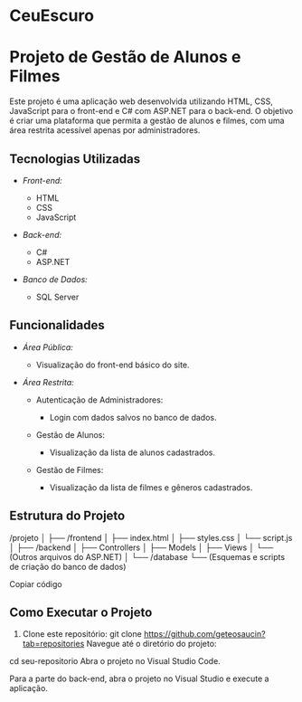 # CeuEscuro

# Projeto de Gestão de Alunos e Filmes

Este projeto é uma aplicação web desenvolvida utilizando HTML, CSS, JavaScript para o front-end e C# com ASP.NET para o back-end. O objetivo é criar uma plataforma que permita a gestão de alunos e filmes, com uma área restrita acessível apenas por administradores.

## Tecnologias Utilizadas

- *Front-end:*
  - HTML
  - CSS
  - JavaScript

- *Back-end:*
  - C# 
  - ASP.NET

- *Banco de Dados:*
  - SQL Server

## Funcionalidades

- *Área Pública:*
  - Visualização do front-end básico do site.
  
- *Área Restrita:*
  - Autenticação de Administradores:
    - Login com dados salvos no banco de dados.
  
  - Gestão de Alunos:
    - Visualização da lista de alunos cadastrados.
  
  - Gestão de Filmes:
    - Visualização da lista de filmes e gêneros cadastrados.

## Estrutura do Projeto

/projeto │ ├── /frontend │ ├── index.html │ ├── styles.css │ └── script.js │ ├── /backend │ ├── Controllers │ ├── Models │ ├── Views │ └── (Outros arquivos do ASP.NET) │ └── /database └── (Esquemas e scripts de criação do banco de dados)

Copiar código

## Como Executar o Projeto

1. Clone este repositório:
   git clone https://github.com/geteosaucin?tab=repositories
Navegue até o diretório do projeto:

cd seu-repositorio
Abra o projeto no Visual Studio Code.

Para a parte do back-end, abra o projeto no Visual Studio e execute a aplicação.
